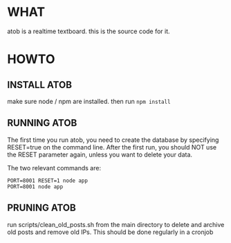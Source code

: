 

WHAT
====

atob is a realtime textboard. this is the source code for it.



HOWTO
=====

INSTALL ATOB
------------

make sure node / npm are installed. then run `npm install`


RUNNING ATOB
------------

The first time you run atob, you need to create the database by specifying
RESET=true on the command line. After the first run, you should NOT use
the RESET parameter again, unless you want to delete your data. 


The two relevant commands are:


    PORT=8001 RESET=1 node app 
    PORT=8001 node app


PRUNING ATOB
------------

run scripts/clean\_old\_posts.sh from the main directory to delete and archive
old posts and remove old IPs. This should be done regularly in a cronjob
